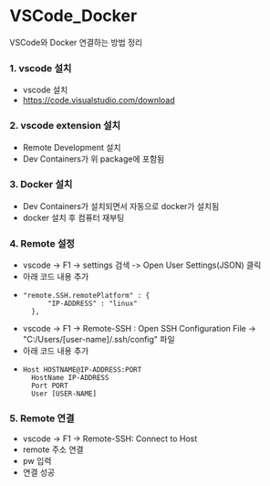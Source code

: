 # VSCode_Docker
VSCode와 Docker 연결하는 방법 정리

### 1. vscode 설치

- vscode 설치
- https://code.visualstudio.com/download

### 2. vscode extension 설치

- Remote Development 설치
- Dev Containers가 위 package에 포함됨

### 3. Docker 설치

- Dev Containers가 설치되면서 자동으로 docker가 설치됨
- docker 설치 후 컴퓨터 재부팅

### 4. Remote 설정

- vscode -> F1 -> settings 검색 -> Open User Settings(JSON) 클릭
- 아래 코드 내용 추가
- ```
  "remote.SSH.remotePlatform" : { 
        "IP-ADDRESS" : "linux" 
    },
  ```
- vscode -> F1 -> Remote-SSH : Open SSH Configuration File -> "C:/Users/[user-name]/.ssh/config" 파일
- 아래 코드 내용 추가
- ```
  Host HOSTNAME@IP-ADDRESS:PORT
    HostName IP-ADDRESS
    Port PORT
    User [USER-NAME]
  ```

### 5. Remote 연결

- vscode -> F1 -> Remote-SSH: Connect to Host
- remote 주소 연결
- pw 입력
- 연결 성공

